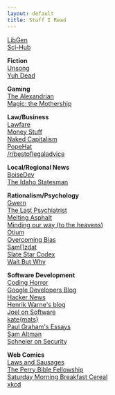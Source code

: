 ```yaml
---
layout: default
title: Stuff I Read
---
```


[LibGen](http://libgen.io/)  
[Sci-Hub](https://sci-hub.tw/)  

**Fiction**  
[Unsong](https://unsongbook.com/)  
[Yuh Dead](https://lorav.github.io/)  

**Gaming**  
[The Alexandrian](https://thealexandrian.net/)  
[Magic: the Mothership](https://magic.wizards.com/en/articles)  

**Law/Business**  
[Lawfare](https://lawfareblog.com/)  
[Money Stuff](https://www.bloomberg.com/view/topics/money-stuff)  
[Naked Capitalism](https://www.nakedcapitalism.com/)  
[PopeHat](https://www.popehat.com/)  
[/r/bestoflegaladvice](https://www.reddit.com/r/bestoflegaladvice/)  

**Local/Regional News**  
[BoiseDev](https://boisedev.com/)  
[The Idaho Statesman](https://www.idahostatesman.com/)  

**Rationalism/Psychology**  
[Gwern](https://www.gwern.net/)  
[The Last Psychiatrist](https://thelastpsychiatrist.com)  
[Melting Asphalt](https://meltingasphalt.com)  
[Minding our way (to the heavens)](http://mindingourway.com/)  
[Otium](https://srconstantin.wordpress.com/)  
[Overcoming Bias](https://www.overcomingbias.com/)  
[Sam\[\]zdat](https://samzdat.com/)  
[Slate Star Codex](https://slatestarcodex.com/)  
[Wait But Why](https://waitbutwhy.com)  

**Software Development**  
[Coding Horror](https://blog.codinghorror.com/)  
[Google Developers Blog](https://developers.googleblog.com/)  
[Hacker News](https://news.ycombinator.com/)  
[Henrik Warne's blog](https://henrikwarne.com/)  
[Joel on Software](https://www.joelonsoftware.com/)  
[kate{mats}](https://katemats.com/)  
[Paul Graham's Essays](http://paulgraham.com/articles.html)  
[Sam Altman](https://blog.samaltman.com/)  
[Schneier on Security](https://www.schneier.com/)  

**Web Comics**  
[Laws and Sausages](https://lawsandsausagescomic.com/comic)  
[The Perry Bible Fellowship](https://pbfcomics.com/)  
[Saturday Morning Breakfast Cereal](https://smbc-comics.com/)  
[xkcd](https://xkcd.com/)  
